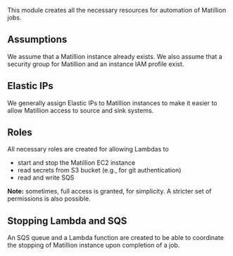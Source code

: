This module creates all the necessary resources 
for automation of Matillion jobs.

## Assumptions
We assume that a Matillion instance already exists.
We also assume that a security group for Matillion and 
an instance IAM profile exist.

## Elastic IPs
We generally assign Elastic IPs to Matillion instances 
to make it easier to allow Matillion access to 
source and sink systems.

## Roles
All necessary roles are created for allowing Lambdas to
* start and stop the Matillion EC2 instance
* read secrets from S3 bucket (e.g., for git authentication)
* read and write SQS

**Note:** sometimes, full access is granted, for simplicity.
  A stricter set of permissions is also possible.

## Stopping Lambda and SQS
An SQS queue and a Lambda function are created 
to be able to coordinate the stopping of Matillion instance
upon completion of a job.